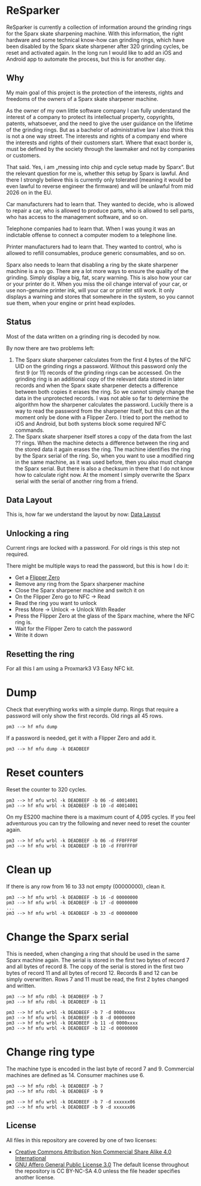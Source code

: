 # ReSparker
ReSparker is currently a collection of information around the grinding rings for the Sparx skate sharpening machine. With this information, the right hardware and some technical know-how can grinding rings, which have been disabled by the Sparx skate sharpener after 320 grinding cycles, be reset and activated again. In the long run I would like to add an iOS and Android app to automate the process, but this is for another day.

## Why
My main goal of this project is the protection of the interests, rights and freedoms of the owners of a Sparx skate sharpener machine.

As the owner of my own little software company I can fully understand the interest of a company to protect its intellectual property, copyrights, patents, whatsoever, and the need to give the user guidance on the lifetime of the grinding rings. But as a bachelor of administrative law I also think this is not a one way street. The interests and rights of a company end where the interests and rights of their customers start. Where that exact border is, must be defined by the society through the lawmaker and not by companies or customers.

That said. Yes, i am „messing into chip and cycle setup made by Sparx“. But the relevant question for me is, whether this setup by Sparx is lawful. And there I strongly believe this is currently only tolerated (meaning it would be even lawful to reverse engineer the firmware) and will be unlawful from mid 2026 on in the EU.

Car manufacturers had to learn that. They wanted to decide, who is allowed to repair a car, who is allowed to produce parts, who is allowed to sell parts, who has access to the management software, and so on.

Telephone companies had to learn that. When I was young it was an indictable offense to connect a computer modem to a telephone line.

Printer manufacturers had to learn that. They wanted to control, who is allowed to refill consumables, produce generic consumables, and so on.

Sparx also needs to learn that disabling a ring by the skate sharpener machine is a no go. There are a lot more ways to ensure the quality of the grinding. Simply display a big, fat, scary warning. This is also how your car or your printer do it. When you miss the oil change interval of your car, or use non-genuine printer ink, will your car or printer still work. It only displays a warning and stores that somewhere in the system, so you cannot sue them, when your engine or print head explodes.

## Status
Most of the data written on a grinding ring is decoded by now.

By now there are two problems left:
1. The Sparx skate sharpener calculates from the first 4 bytes of the NFC UID on the grinding rings a password. Without this password only the first 9 (or 11) records of the grinding rings can be accessed. On the grinding ring is an additional copy of the relevant data stored in later records and when the Sparx skate sharpener detects a difference between both copies it erases the ring. So we cannot simply change the data in the unprotected records. I was not able so far to determine the algorithm how the sharpener calculates the password. Luckily there is a way to read the password from the sharpener itself, but this can at the moment only be done with a Flipper Zero. I tried to port the method to iOS and Android, but both systems block some required NFC commands.
2. The Sparx skate sharpener itself stores a copy of the data from the last ?? rings. When the machine detects a difference between the ring and the stored data it again erases the ring. The machine identifies the ring by the Sparx serial of the ring. So, when you want to use a modified ring in the same machine, as it was used before, then you also must change the Sparx serial. But there is also a checksum in there that I do not know how to calculate right now. At the moment I simply overwrite the Sparx serial with the serial of another ring from a friend.

## Data Layout
This is, how far we understand the layout by now: [Data Layout](https://github.com/MarkusBernhardt/ReSparker/blob/main/doc/ring-data-layout.txt)

## Unlocking a ring
Current rings are locked with a password. For old rings is this step not required.

There might be multiple ways to read the password, but this is how I do it:
* Get a [Flipper Zero](https://flipperzero.one)
* Remove any ring from the Sparx sharpener machine
* Close the Sparx sharpener machine and switch it on
* On the Flipper Zero go to NFC -> Read
* Read the ring you want to unlock
* Press More -> Unlock -> Unlock With Reader
* Press the Flipper Zero at the glass of the Sparx machine, where the NFC ring is.
* Wait for the Flipper Zero to catch the password
* Write it down

## Resetting the ring
For all this I am using a Proxmark3 V3 Easy NFC kit.

# Dump
Check that everything works with a simple dump. Rings that require a password will only show the first records. Old rings all 45 rows.
```
pm3 --> hf mfu dump
```

If a password is needed, get it with a Flipper Zero and add it.
```
pm3 --> hf mfu dump -k DEADBEEF
```

# Reset counters
Reset the counter to 320 cycles.
```
pm3 --> hf mfu wrbl -k DEADBEEF -b 06 -d 40014001
pm3 --> hf mfu wrbl -k DEADBEEF -b 10 -d 40014001
```

On my ES200 machine there is a maximum count of 4,095 cycles. If you feel adventurous you can try the following and never need to reset the counter again.
```
pm3 --> hf mfu wrbl -k DEADBEEF -b 06 -d FF0FFF0F
pm3 --> hf mfu wrbl -k DEADBEEF -b 10 -d FF0FFF0F
```

# Clean up 
If there is any row from 16 to 33 not empty (00000000), clean it.
```
pm3 --> hf mfu wrbl -k DEADBEEF -b 16 -d 00000000
pm3 --> hf mfu wrbl -k DEADBEEF -b 17 -d 00000000
...
pm3 --> hf mfu wrbl -k DEADBEEF -b 33 -d 00000000
```

# Change the Sparx serial
This is needed, when changing a ring that should be used in the same Sparx machine again. The serial is stored in the first two bytes of record 7 and all bytes of record 8. The copy of the serial is stored in the first two bytes of record 11 and all bytes of record 12. Records 8 and 12 can be simply overwritten. Rows 7 and 11 must be read, the first 2 bytes changed and written.
```
pm3 --> hf mfu rdbl -k DEADBEEF -b 7
pm3 --> hf mfu rdbl -k DEADBEEF -b 11

pm3 --> hf mfu wrbl -k DEADBEEF -b 7 -d 0000xxxx
pm3 --> hf mfu wrbl -k DEADBEEF -b 8 -d 00000000
pm3 --> hf mfu wrbl -k DEADBEEF -b 11 -d 0000xxxx
pm3 --> hf mfu wrbl -k DEADBEEF -b 12 -d 00000000
```

# Change ring type
The machine type is encoded in the last byte of record 7 and 9. Commercial machines are defined as 14. Consumer machines use 6.
```
pm3 --> hf mfu rdbl -k DEADBEEF -b 7
pm3 --> hf mfu rdbl -k DEADBEEF -b 9

pm3 --> hf mfu wrbl -k DEADBEEF -b 7 -d xxxxxx06
pm3 --> hf mfu wrbl -k DEADBEEF -b 9 -d xxxxxx06
```

## License
All files in this repository are covered by one of two licenses:
* [Creative Commons Attribution Non Commercial Share Alike 4.0 International](https://github.com/MarkusBernhardt/ReSparker/blob/main/LICENSE-CC-BY-NC-SA-4.0.txt)
* [GNU Affero General Public License 3.0](https://github.com/MarkusBernhardt/ReSparker/blob/main/LICENSE-AGPL-3.0.txt)
The default license throughout the repository is CC BY-NC-SA 4.0 unless the file header specifies another license.

